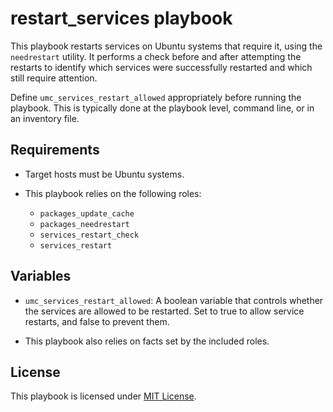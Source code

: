 # restart_services playbook

This playbook restarts services on Ubuntu systems that require it, using the `needrestart` utility. It performs a check before and after attempting the restarts to identify which services were successfully restarted and which still require attention.

Define `umc_services_restart_allowed` appropriately before running the playbook. This is typically done at the playbook level, command line, or in an inventory file.

## Requirements

- Target hosts must be Ubuntu systems.

- This playbook relies on the following roles:
  - `packages_update_cache`
  - `packages_needrestart`
  - `services_restart_check`
  - `services_restart`

## Variables

- `umc_services_restart_allowed`: A boolean variable that controls whether the services are allowed to be restarted. Set to true to allow service restarts, and false to prevent them.

- This playbook also relies on facts set by the included roles.

## License

This playbook is licensed under [MIT License](https://opensource.org/licenses/MIT).
